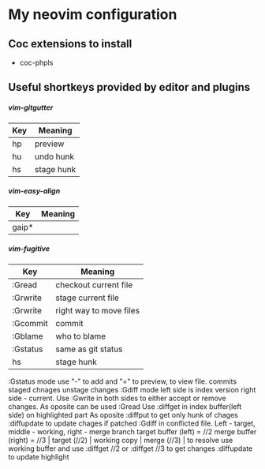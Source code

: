 # My neovim configuration
## Coc extensions to install
- coc-phpls
## Useful shortkeys provided by editor and plugins
##### vim-gitgutter
| Key        | Meaning    |
| ---        | ---        |
| <leader>hp | preview    |
| <leader>hu | undo hunk  |
| <leader>hs | stage hunk |

##### vim-easy-align
| Key     | Meaning        |
| ---     | ---            |
| gaip\*| | align md table |

##### vim-fugitive
| Key        | Meaning                 |
| ---        | ---                     |
| :Gread     | checkout current file   |
| :Grwrite   | stage current file      |
| :Grwrite   | right way to move files |
| :Gcommit   | commit                  |
| :Gblame    | who to blame            |
| :Gstatus   | same as git status      |
| <leader>hs | stage hunk              |
:Gstatus mode use "-" to add and "=" to preview, <cr> to view file.
    <S-c> commits staged chnages
    <S-x> unstage changes
:Gdiff mode left side is index version right side - current.
    Use :Gwrite in both sides to either accept or remove changes.
    As oposite can be used :Gread
    Use :diffget in index buffer(left side) on highlighted part
    As oposite :diffput
    to get only hunk of chages
    :diffupdate to update chages if patched
:Gdiff in conflicted file. Left - target, middle - working, right - merge branch
    target buffer (left)  = //2
    merge buffer (right) = //3
    | target (//2) | working copy | merge (//3) |
    to resolve use working buffer and use :diffget //2 or :diffget //3 to get changes
    :diffupdate to update highlight
